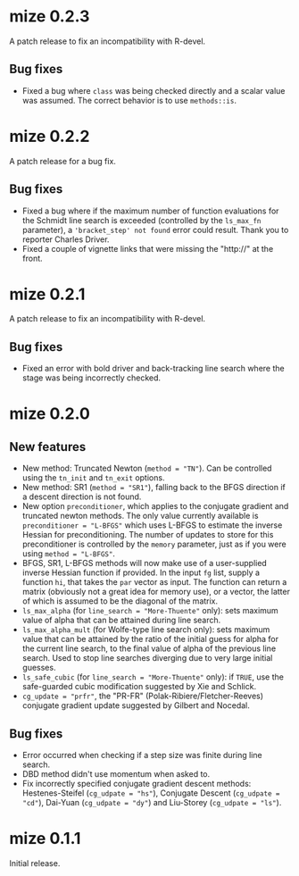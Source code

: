 # mize 0.2.3

A patch release to fix an incompatibility with R-devel.

## Bug fixes

* Fixed a bug where `class` was being checked directly and a scalar value was
assumed. The correct behavior is to use `methods::is`.

# mize 0.2.2

A patch release for a bug fix.

## Bug fixes

* Fixed a bug where if the maximum number of function evaluations for the
Schmidt line search is exceeded (controlled by the `ls_max_fn` parameter), a 
`'bracket_step' not found` error could result. Thank you to reporter Charles 
Driver.
* Fixed a couple of vignette links that were missing the "http://" at the front.

# mize 0.2.1

A patch release to fix an incompatibility with R-devel.

## Bug fixes

* Fixed an error with bold driver and back-tracking line search where the
stage was being incorrectly checked.

# mize 0.2.0

## New features

* New method: Truncated Newton (`method = "TN"`). Can be controlled using the
`tn_init` and `tn_exit` options.
* New method: SR1 (`method = "SR1"`), falling back to the BFGS direction if a 
descent direction is not found.
* New option `preconditioner`, which applies to the conjugate gradient and
truncated newton methods. The only value currently available is `preconditioner
= "L-BFGS"` which uses L-BFGS to estimate the inverse Hessian for
preconditioning. The number of updates to store for this preconditioner is
controlled by the `memory` parameter, just as if you were using `method =
"L-BFGS"`.
* BFGS, SR1, L-BFGS methods will now make use of a user-supplied inverse Hessian
function if provided. In the input `fg` list, supply a function `hi`, that takes
the `par` vector as input. The function can return a matrix (obviously not a
great idea for memory use), or a vector, the latter of which is assumed to be
the diagonal of the matrix.
* `ls_max_alpha` (for `line_search = "More-Thuente"` only): sets maximum value
of alpha that can be attained during line search.
* `ls_max_alpha_mult` (for Wolfe-type line search only): sets maximum value that
can be attained by the ratio of the initial guess for alpha for the current line
search, to the final value of alpha of the previous line search. Used to stop
line searches diverging due to very large initial guesses.
* `ls_safe_cubic` (for `line_search = "More-Thuente"` only): if `TRUE`,
use the safe-guarded cubic modification suggested by Xie and Schlick.
* `cg_update = "prfr"`, the "PR-FR" (Polak-Ribiere/Fletcher-Reeves) conjugate 
gradient update suggested by Gilbert and Nocedal.

## Bug fixes

* Error occurred when checking if a step size was finite during line search.
* DBD method didn't use momentum when asked to.
* Fix incorrectly specified conjugate gradient descent methods: 
Hestenes-Steifel (`cg_udpate = "hs"`), Conjugate Descent (`cg_udpate = "cd"`), 
Dai-Yuan (`cg_udpate = "dy"`) and Liu-Storey (`cg_udpate = "ls"`).

# mize 0.1.1

Initial release.

